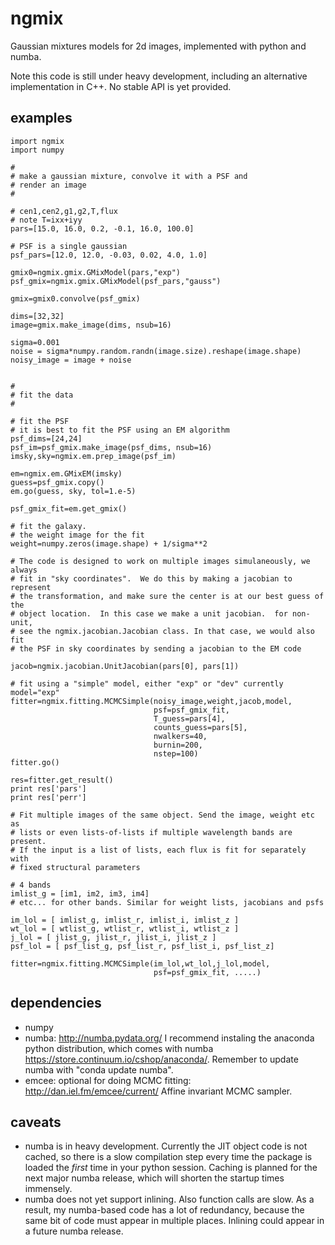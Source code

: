 ngmix
=====

Gaussian mixtures models for 2d images, implemented with python and numba.

Note this code is still under heavy development, including an alternative
implementation in C++.  No stable API is yet provided.

examples
--------

    import ngmix
    import numpy
    
    #
    # make a gaussian mixture, convolve it with a PSF and
    # render an image
    #

    # cen1,cen2,g1,g2,T,flux
    # note T=ixx+iyy
    pars=[15.0, 16.0, 0.2, -0.1, 16.0, 100.0]

    # PSF is a single gaussian
    psf_pars=[12.0, 12.0, -0.03, 0.02, 4.0, 1.0]

    gmix0=ngmix.gmix.GMixModel(pars,"exp")
    psf_gmix=ngmix.gmix.GMixModel(psf_pars,"gauss")

    gmix=gmix0.convolve(psf_gmix)

    dims=[32,32]
    image=gmix.make_image(dims, nsub=16)

    sigma=0.001
    noise = sigma*numpy.random.randn(image.size).reshape(image.shape)
    noisy_image = image + noise


    #
    # fit the data
    #

    # fit the PSF
    # it is best to fit the PSF using an EM algorithm
    psf_dims=[24,24]
    psf_im=psf_gmix.make_image(psf_dims, nsub=16)
    imsky,sky=ngmix.em.prep_image(psf_im)

    em=ngmix.em.GMixEM(imsky)
    guess=psf_gmix.copy()
    em.go(guess, sky, tol=1.e-5)

    psf_gmix_fit=em.get_gmix()

    # fit the galaxy.
    # the weight image for the fit
    weight=numpy.zeros(image.shape) + 1/sigma**2

    # The code is designed to work on multiple images simulaneously, we always
    # fit in "sky coordinates".  We do this by making a jacobian to represent
    # the transformation, and make sure the center is at our best guess of the
    # object location.  In this case we make a unit jacobian.  for non-unit,
    # see the ngmix.jacobian.Jacobian class. In that case, we would also fit
    # the PSF in sky coordinates by sending a jacobian to the EM code

    jacob=ngmix.jacobian.UnitJacobian(pars[0], pars[1])

    # fit using a "simple" model, either "exp" or "dev" currently
    model="exp"
    fitter=ngmix.fitting.MCMCSimple(noisy_image,weight,jacob,model,
                                    psf=psf_gmix_fit,
                                    T_guess=pars[4],
                                    counts_guess=pars[5],
                                    nwalkers=40,
                                    burnin=200,
                                    nstep=100)
    fitter.go()

    res=fitter.get_result()
    print res['pars']
    print res['perr']

    # Fit multiple images of the same object. Send the image, weight etc as
    # lists or even lists-of-lists if multiple wavelength bands are present.
    # If the input is a list of lists, each flux is fit for separately with
    # fixed structural parameters

    # 4 bands
    imlist_g = [im1, im2, im3, im4]
    # etc... for other bands. Similar for weight lists, jacobians and psfs

    im_lol = [ imlist_g, imlist_r, imlist_i, imlist_z ]
    wt_lol = [ wtlist_g, wtlist_r, wtlist_i, wtlist_z ]
    j_lol = [ jlist_g, jlist_r, jlist_i, jlist_z ]
    psf_lol = [ psf_list_g, psf_list_r, psf_list_i, psf_list_z]

    fitter=ngmix.fitting.MCMCSimple(im_lol,wt_lol,j_lol,model,
                                    psf=psf_gmix_fit, .....)

dependencies
------------

* numpy
* numba: http://numba.pydata.org/ I recommend instaling the anaconda python distribution, which comes with numba https://store.continuum.io/cshop/anaconda/.  Remember to update numba with "conda update numba".
* emcee: optional for doing MCMC fitting: http://dan.iel.fm/emcee/current/ Affine invariant MCMC sampler.

caveats
-------

* numba is in heavy development.  Currently the JIT object code is not cached,
  so there is a slow compilation step every time the package is loaded the
  *first* time in your python session.  Caching is planned for the next major
  numba release, which will shorten the startup times immensely.
* numba does not yet support inlining.  Also function calls are slow.
  As a result, my numba-based code has a lot of redundancy, because the same
  bit of code must appear in multiple places.  Inlining could appear in a
  future numba release.


